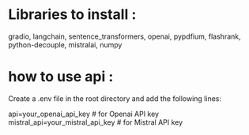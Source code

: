 # Libraries to install :

gradio, langchain, sentence_transformers, openai, pypdfium, flashrank, python-decouple, mistralai, numpy

# how to use api :

Create a .env file in the root directory and add the following lines:

api=your_openai_api_key # for Openai API key
mistral_api=your_mistral_api_key # for Mistral API key